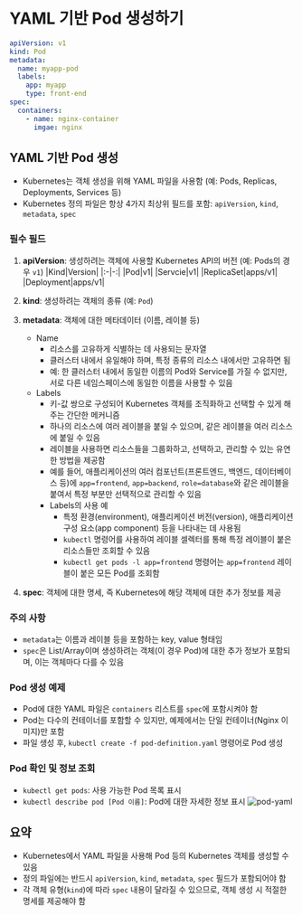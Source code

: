 # YAML 기반 Pod 생성하기

```yaml
apiVersion: v1
kind: Pod
metadata:
  name: myapp-pod
  labels:
    app: myapp
    type: front-end
spec:
  containers:
    - name: nginx-container
      imgae: nginx
```

## YAML 기반 Pod 생성

- Kubernetes는 객체 생성을 위해 YAML 파일을 사용함 (예: Pods, Replicas, Deployments, Services 등)
- Kubernetes 정의 파일은 항상 4가지 최상위 필드를 포함: `apiVersion`, `kind`, `metadata`, `spec`

### 필수 필드

1. **apiVersion**: 생성하려는 객체에 사용할 Kubernetes API의 버전 (예: Pods의 경우 `v1`)
   |Kind|Version|
   |:-|-:|
   |Pod|v1|
   |Servcie|v1|
   |ReplicaSet|apps/v1|
   |Deployment|apps/v1|
2. **kind**: 생성하려는 객체의 종류 (예: `Pod`)
3. **metadata**: 객체에 대한 메타데이터 (이름, 레이블 등)

   - Name
     - 리소스를 고유하게 식별하는 데 사용되는 문자열
     - 클러스터 내에서 유일해야 하며, 특정 종류의 리소스 내에서만 고유하면 됨
     - 예: 한 클러스터 내에서 동일한 이름의 Pod와 Service를 가질 수 없지만, 서로 다른 네임스페이스에 동일한 이름을 사용할 수 있음
   - Labels
     - 키-값 쌍으로 구성되어 Kubernetes 객체를 조직화하고 선택할 수 있게 해주는 간단한 메커니즘
     - 하나의 리소스에 여러 레이블을 붙일 수 있으며, 같은 레이블을 여러 리소스에 붙일 수 있음
     - 레이블을 사용하면 리소스들을 그룹화하고, 선택하고, 관리할 수 있는 유연한 방법을 제공함
     - 예를 들어, 애플리케이션의 여러 컴포넌트(프론트엔드, 백엔드, 데이터베이스 등)에 `app=frontend`, `app=backend`, `role=database`와 같은 레이블을 붙여서 특정 부분만 선택적으로 관리할 수 있음
     - Labels의 사용 예
       - 특정 환경(environment), 애플리케이션 버전(version), 애플리케이션 구성 요소(app component) 등을 나타내는 데 사용됨
       - `kubectl` 명령어를 사용하여 레이블 셀렉터를 통해 특정 레이블이 붙은 리소스들만 조회할 수 있음
       - `kubectl get pods -l app=frontend` 명령어는 `app=frontend` 레이블이 붙은 모든 Pod를 조회함

4. **spec**: 객체에 대한 명세, 즉 Kubernetes에 해당 객체에 대한 추가 정보를 제공

### 주의 사항

- `metadata`는 이름과 레이블 등을 포함하는 key, value 형태임
- `spec`은 List/Array이며 생성하려는 객체(이 경우 Pod)에 대한 추가 정보가 포함되며, 이는 객체마다 다를 수 있음

### Pod 생성 예제

- Pod에 대한 YAML 파일은 `containers` 리스트를 `spec`에 포함시켜야 함
- Pod는 다수의 컨테이너를 포함할 수 있지만, 예제에서는 단일 컨테이너(Nginx 이미지)만 포함
- 파일 생성 후, `kubectl create -f pod-definition.yaml` 명령어로 Pod 생성

### Pod 확인 및 정보 조회

- `kubectl get pods`: 사용 가능한 Pod 목록 표시
- `kubectl describe pod [Pod 이름]`: Pod에 대한 자세한 정보 표시
  ![pod-yaml](/pod-yaml.png)

## 요약

- Kubernetes에서 YAML 파일을 사용해 Pod 등의 Kubernetes 객체를 생성할 수 있음
- 정의 파일에는 반드시 `apiVersion`, `kind`, `metadata`, `spec` 필드가 포함되어야 함
- 각 객체 유형(`kind`)에 따라 `spec` 내용이 달라질 수 있으므로, 객체 생성 시 적절한 명세를 제공해야 함
